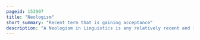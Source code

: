```yaml
---
pageid: 153907
title: "Neologism"
short_summary: "Recent term that is gaining acceptance"
description: "A Neologism in Linguistics is any relatively recent and isolated Term Word or Phrase which has nevertheless achieved popular or institutional Recognition and is becoming accepted into the Mainstream Language. Most definitively, a Word can be considered a Neologism once it is published in a Dictionary."
---
```

